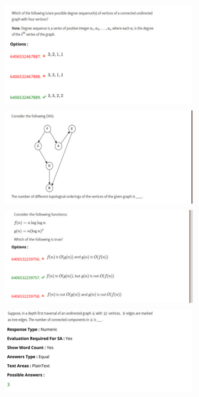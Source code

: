 ![1719322964725](image/to_clear/1719322964725.png)


![1719323921599](image/to_clear/1719323921599.png)


![1719324296147](image/to_clear/1719324296147.png)


![1719327156743](image/to_clear/1719327156743.png)
